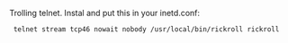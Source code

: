 Trolling telnet.  Instal and put this in your inetd.conf:

     telnet stream tcp46 nowait nobody /usr/local/bin/rickroll rickroll
